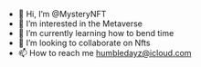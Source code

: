- 👋 Hi, I’m @MysteryNFT
- 👀 I’m interested in the Metaverse
- 🌱 I’m currently learning how to bend time
- 💞️ I’m looking to collaborate on Nfts
- 📫 How to reach me humbledayz@icloud.com

<!---
MysteryNFT/MysteryNFT is a ✨ special ✨ repository because its `README.md` (this file) appears on your GitHub profile.
You can click the Preview link to take a look at your changes.
--->
